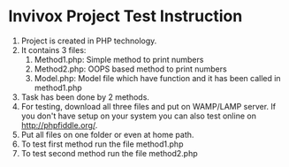 # Invivox Project Test Instruction
1. Project is created in PHP technology.
2. It contains 3 files:
    1. Method1.php: Simple method to print numbers
    2. Method2.php: OOPS based method to print numbers
    3. Model.php: Model file which have function and it has been called in method1.php
3. Task has been done by 2 methods.
4. For testing, download all three files and put on WAMP/LAMP server. If you don't have setup on your system you can also test online on http://phpfiddle.org/.
5. Put all files on one folder or even at home path.
6. To test first method run the file method1.php
7. To test second method run the file method2.php
